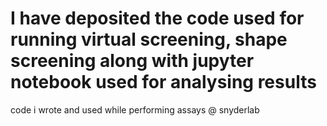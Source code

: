 # I have deposited the code used for running virtual screening, shape screening along with jupyter notebook used for analysing results
code i wrote and used while performing assays @ snyderlab
